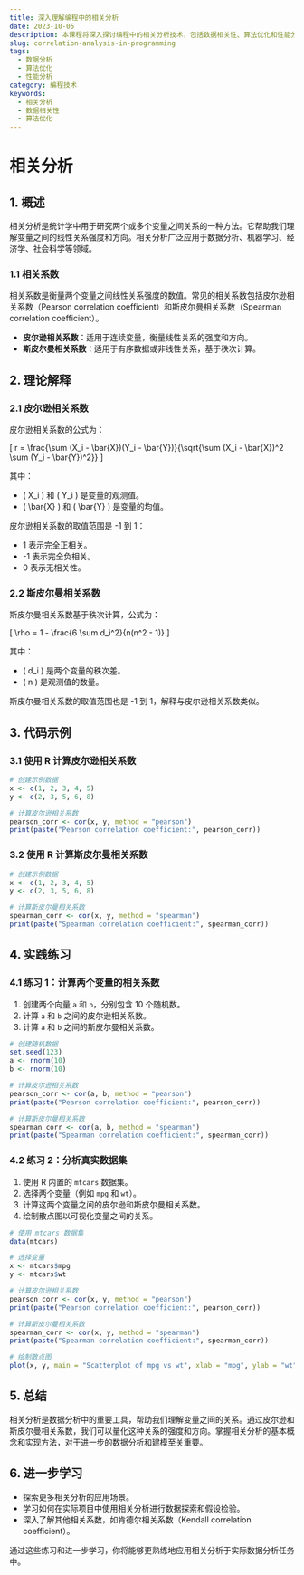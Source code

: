 ```yaml
---
title: 深入理解编程中的相关分析
date: 2023-10-05
description: 本课程将深入探讨编程中的相关分析技术，包括数据相关性、算法优化和性能分析，帮助开发者提升代码效率和质量。
slug: correlation-analysis-in-programming
tags:
  - 数据分析
  - 算法优化
  - 性能分析
category: 编程技术
keywords:
  - 相关分析
  - 数据相关性
  - 算法优化
---
```


# 相关分析

## 1. 概述

相关分析是统计学中用于研究两个或多个变量之间关系的一种方法。它帮助我们理解变量之间的线性关系强度和方向。相关分析广泛应用于数据分析、机器学习、经济学、社会科学等领域。

### 1.1 相关系数

相关系数是衡量两个变量之间线性关系强度的数值。常见的相关系数包括皮尔逊相关系数（Pearson correlation coefficient）和斯皮尔曼相关系数（Spearman correlation coefficient）。

- **皮尔逊相关系数**：适用于连续变量，衡量线性关系的强度和方向。
- **斯皮尔曼相关系数**：适用于有序数据或非线性关系，基于秩次计算。

## 2. 理论解释

### 2.1 皮尔逊相关系数

皮尔逊相关系数的公式为：

\[ r = \frac{\sum (X_i - \bar{X})(Y_i - \bar{Y})}{\sqrt{\sum (X_i - \bar{X})^2 \sum (Y_i - \bar{Y})^2}} \]

其中：
- \( X_i \) 和 \( Y_i \) 是变量的观测值。
- \( \bar{X} \) 和 \( \bar{Y} \) 是变量的均值。

皮尔逊相关系数的取值范围是 -1 到 1：
- 1 表示完全正相关。
- -1 表示完全负相关。
- 0 表示无相关性。

### 2.2 斯皮尔曼相关系数

斯皮尔曼相关系数基于秩次计算，公式为：

\[ \rho = 1 - \frac{6 \sum d_i^2}{n(n^2 - 1)} \]

其中：
- \( d_i \) 是两个变量的秩次差。
- \( n \) 是观测值的数量。

斯皮尔曼相关系数的取值范围也是 -1 到 1，解释与皮尔逊相关系数类似。

## 3. 代码示例

### 3.1 使用 R 计算皮尔逊相关系数

```R
# 创建示例数据
x <- c(1, 2, 3, 4, 5)
y <- c(2, 3, 5, 6, 8)

# 计算皮尔逊相关系数
pearson_corr <- cor(x, y, method = "pearson")
print(paste("Pearson correlation coefficient:", pearson_corr))
```

### 3.2 使用 R 计算斯皮尔曼相关系数

```R
# 创建示例数据
x <- c(1, 2, 3, 4, 5)
y <- c(2, 3, 5, 6, 8)

# 计算斯皮尔曼相关系数
spearman_corr <- cor(x, y, method = "spearman")
print(paste("Spearman correlation coefficient:", spearman_corr))
```

## 4. 实践练习

### 4.1 练习 1：计算两个变量的相关系数

1. 创建两个向量 `a` 和 `b`，分别包含 10 个随机数。
2. 计算 `a` 和 `b` 之间的皮尔逊相关系数。
3. 计算 `a` 和 `b` 之间的斯皮尔曼相关系数。

```R
# 创建随机数据
set.seed(123)
a <- rnorm(10)
b <- rnorm(10)

# 计算皮尔逊相关系数
pearson_corr <- cor(a, b, method = "pearson")
print(paste("Pearson correlation coefficient:", pearson_corr))

# 计算斯皮尔曼相关系数
spearman_corr <- cor(a, b, method = "spearman")
print(paste("Spearman correlation coefficient:", spearman_corr))
```

### 4.2 练习 2：分析真实数据集

1. 使用 R 内置的 `mtcars` 数据集。
2. 选择两个变量（例如 `mpg` 和 `wt`）。
3. 计算这两个变量之间的皮尔逊和斯皮尔曼相关系数。
4. 绘制散点图以可视化变量之间的关系。

```R
# 使用 mtcars 数据集
data(mtcars)

# 选择变量
x <- mtcars$mpg
y <- mtcars$wt

# 计算皮尔逊相关系数
pearson_corr <- cor(x, y, method = "pearson")
print(paste("Pearson correlation coefficient:", pearson_corr))

# 计算斯皮尔曼相关系数
spearman_corr <- cor(x, y, method = "spearman")
print(paste("Spearman correlation coefficient:", spearman_corr))

# 绘制散点图
plot(x, y, main = "Scatterplot of mpg vs wt", xlab = "mpg", ylab = "wt")
```

## 5. 总结

相关分析是数据分析中的重要工具，帮助我们理解变量之间的关系。通过皮尔逊和斯皮尔曼相关系数，我们可以量化这种关系的强度和方向。掌握相关分析的基本概念和实现方法，对于进一步的数据分析和建模至关重要。

## 6. 进一步学习

- 探索更多相关分析的应用场景。
- 学习如何在实际项目中使用相关分析进行数据探索和假设检验。
- 深入了解其他相关系数，如肯德尔相关系数（Kendall correlation coefficient）。

通过这些练习和进一步学习，你将能够更熟练地应用相关分析于实际数据分析任务中。